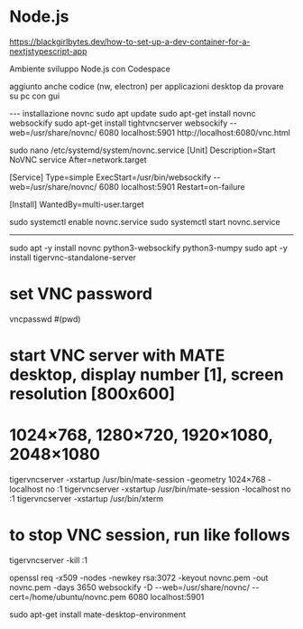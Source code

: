 # Node.js

https://blackgirlbytes.dev/how-to-set-up-a-dev-container-for-a-nextjstypescript-app

Ambiente sviluppo Node.js con Codespace

aggiunto anche codice (nw, electron) per applicazioni desktop da provare su pc con gui


--- installazione novnc
sudo apt update
sudo apt-get install novnc websockify
sudo apt-get install tightvncserver
websockify --web=/usr/share/novnc/ 6080 localhost:5901
http://localhost:6080/vnc.html

sudo nano /etc/systemd/system/novnc.service
[Unit]
Description=Start NoVNC service
After=network.target

[Service]
Type=simple
ExecStart=/usr/bin/websockify --web=/usr/share/novnc/ 6080 localhost:5901
Restart=on-failure

[Install]
WantedBy=multi-user.target


sudo systemctl enable novnc.service
sudo systemctl start novnc.service


------------------------------
sudo apt -y install novnc python3-websockify python3-numpy
sudo apt -y install tigervnc-standalone-server
# set VNC password
vncpasswd #(pwd)
# start VNC server with MATE desktop, display number [1], screen resolution [800x600]
# 1024×768, 1280×720, 1920×1080, 2048×1080
tigervncserver -xstartup /usr/bin/mate-session -geometry 1024×768 -localhost no :1
tigervncserver -xstartup /usr/bin/mate-session -localhost no :1
tigervncserver -xstartup /usr/bin/xterm

# to stop VNC session, run like follows
tigervncserver -kill :1

openssl req -x509 -nodes -newkey rsa:3072 -keyout novnc.pem -out novnc.pem -days 3650
websockify -D --web=/usr/share/novnc/ --cert=/home/ubuntu/novnc.pem 6080 localhost:5901

sudo apt-get install mate-desktop-environment
